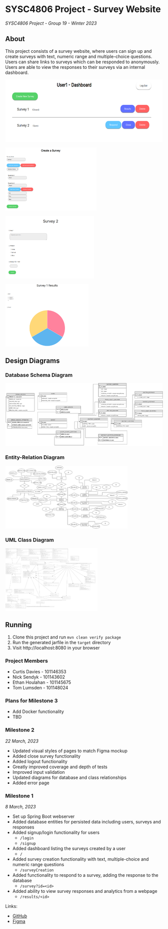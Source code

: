 # SYSC4806 Project - Survey Website

*SYSC4806 Project - Group 19 - Winter 2023*

## About

This project consists of a survey website, where users can sign up and create surveys
with text, numeric range and multiple-choice questions.
Users can share links to surveys which can be responded to anonymously.
Users are able to view the responses to their surveys via an internal dashboard.

<img src=".github/res/dashboard.png" height="200" width="auto"></img>

<img src=".github/res/creation.png" height="200" width="auto"></img>

<img src=".github/res/respond.png" height="200" width="auto"></img>

<img src=".github/res/responses.png" height="200" width="auto"></img>

## Design Diagrams

### Database Schema Diagram
<img src="diagrams/res/DatabaseSchema.png" height="200" width="auto"></img>

### Entity-Relation Diagram
<img src="diagrams/res/EntityRelationDiagram.png" height="200" width="auto"></img>

### UML Class Diagram
<img src="diagrams/res/ClassDiagramUML.png" height="200" width="auto"></img>

## Running

1. Clone this project and run `mvn clean verify package`
2. Run the generated jarfile in the `target` directory
3. Visit http://localhost:8080 in your browser

### Project Members

- Curtis Davies - 101146353
- Nick Sendyk - 101143602
- Ethan Houlahan - 101145675
- Tom Lumsden - 101148024

### Plans for Milestone 3

- Add Docker functionality
- TBD

### Milestone 2

*22 March, 2023*

- Updated visual styles of pages to match Figma mockup
- Added close survey functionality
- Added logout functionality
- Greatly improved coverage and depth of tests
- Improved input validation
- Updated diagrams for database and class relationships
- Added error page

### Milestone 1

*8 March, 2023*

- Set up Spring Boot webserver
- Added database entities for persisted data including users, surveys and responses
- Added signup/login functionality for users
  - `/login`
  - `/signup`
- Added dashboard listing the surveys created by a user
  - `/`
- Added survey creation functionality with text, multiple-choice and numeric range questions
  - `/surveyCreation`
- Added functionality to respond to a survey, adding the response to the database
  - `/survey?id=<id>`
- Added ability to view survey responses and analytics from a webpage
  - `/results/<id>`

Links:

- [GitHub](https://github.com/110Percent/sysc4806-project)
- [Figma](https://www.figma.com/file/VD2XDoEXZeBCyS2xU30HgZ/SurveyMonkey)